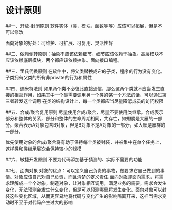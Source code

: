 设计原则
=======
##一、开放-封闭原则
软件实体（类，模块，函数等等）应该可以拓展，但是不可以修改

面向对象的好处：可维护、可扩展、可复用、灵活性好

##二、依赖倒转原则：抽象不应该依赖细节，细节应该依赖于抽象。高层模块不应该依赖底层模块，两个都应该依赖抽象。面向接口编程。

##三、里氏代换原则
在软件中，将父类替换成它的子类，程序的行为没有变化。子类拥有父类的所有非private的行为和属性

##四、迪米特法则
如果两个类不必彼此直接通信，那么这两个类就不应当发生直接的相互作用，如果其中一个类需要调用另一个类的某一个方法的话，可以通过第三者转发这个调用
在类的结构设计上，每一个类都应当尽量降低成员的访问权限

##五、合成/聚合复用原则
尽量使用合成/聚合，尽量不要使用类继承。合成表示部分和整体的关系，部分和整体的生命周期相同，共存亡，如翅膀是大雁的一部分。聚合表示A对象包含B对象，但是B对象不是A对象的一部分，如大雁是雁群的一部分。

优先使用对象的合成/聚合将有助于保持每个类被封装，并被集中在单个任务上，这样类和类继承层次会保持较小的规模

##六、敏捷开发原则
不要为代码添加基于猜测的、实际不需要的功能

##七、面向对象
对象的优点：可以定义自己负责的事物，做要求它自己做到的事情。对象应该自己对自己负责，而且清楚的定义责任
面向对象即面向需求，将需求理解成一个个对象，制造对象，让对象相互调用，满足业务的需要。需求会发生变化，无法预测会发生什么变化，但是可以预测哪里将发生变化。面向对象可以封装这些变化区域，从而更容易地将代码与变化产生的影响隔离开来，这样当需求变动时不至于对代码产生过大的影响

